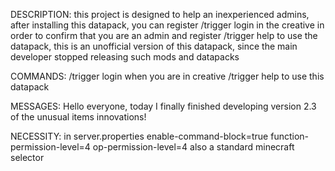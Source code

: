 DESCRIPTION:
this project is designed to help an inexperienced admins, after installing this datapack, you can register /trigger login in the creative in order to confirm that you are an admin and register /trigger help to use the datapack, this is an unofficial version of this datapack, since the main developer stopped releasing such mods and datapacks



COMMANDS:
/trigger login when you are in creative
/trigger help to use this datapack



MESSAGES:
Hello everyone, today I finally finished developing version 2.3 of the unusual items innovations!



NECESSITY:
in server.properties
enable-command-block=true
function-permission-level=4
op-permission-level=4
also a standard minecraft selector

